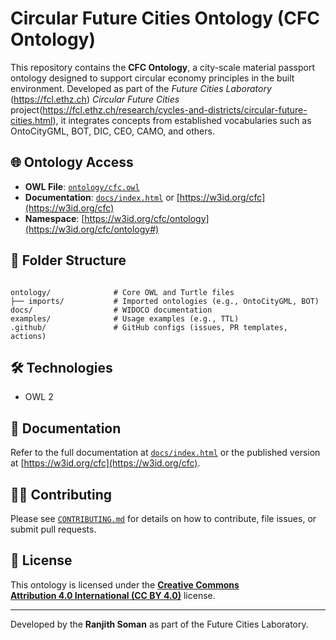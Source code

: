 # Circular Future Cities Ontology (CFC Ontology)

This repository contains the **CFC Ontology**, a city-scale material passport ontology designed to support circular economy principles in the built environment. Developed as part of the *Future Cities Laboratory* (https://fcl.ethz.ch)  *Circular Future Cities* project(https://fcl.ethz.ch/research/cycles-and-districts/circular-future-cities.html), it integrates concepts from established vocabularies such as OntoCityGML, BOT, DIC, CEO, CAMO, and others.

## 🌐 Ontology Access

- **OWL File**: [`ontology/cfc.owl`](ontology/cfc.owl)
- **Documentation**: [`docs/index.html`](docs/index.html) or [https://w3id.org/cfc](https://w3id.org/cfc)
- **Namespace**: [https://w3id.org/cfc/ontology](https://w3id.org/cfc/ontology#)

## 📂 Folder Structure

<pre lang="markdown"><code>
ontology/              # Core OWL and Turtle files
├── imports/           # Imported ontologies (e.g., OntoCityGML, BOT)
docs/                  # WIDOCO documentation
examples/              # Usage examples (e.g., TTL)
.github/               # GitHub configs (issues, PR templates, actions)
</code></pre>

## 🛠️ Technologies

- OWL 2
  
## 📖 Documentation

Refer to the full documentation at [`docs/index.html`](docs/index.html) or the published version at [https://w3id.org/cfc](https://w3id.org/cfc).

## 🧑‍💻 Contributing

Please see [`CONTRIBUTING.md`](CONTRIBUTING.md) for details on how to contribute, file issues, or submit pull requests.

## 📄 License

This ontology is licensed under the **[Creative Commons Attribution 4.0 International (CC BY 4.0)](https://creativecommons.org/licenses/by/4.0/)** license.

---

Developed by the **Ranjith Soman** as part of the Future Cities Laboratory.
